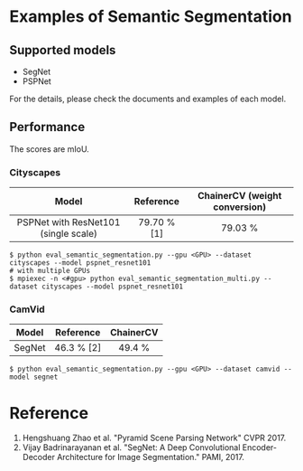 # Examples of Semantic Segmentation


## Supported models
- SegNet
- PSPNet

For the details, please check the documents and examples of each model.

## Performance

The scores are mIoU.

### Cityscapes

| Model | Reference | ChainerCV (weight conversion) |
|:-:|:-:|:-:|
| PSPNet with ResNet101 (single scale) | 79.70 % [1] | 79.03 % |

```
$ python eval_semantic_segmentation.py --gpu <GPU> --dataset cityscapes --model pspnet_resnet101
# with multiple GPUs
$ mpiexec -n <#gpu> python eval_semantic_segmentation_multi.py --dataset cityscapes --model pspnet_resnet101
```


### CamVid

| Model | Reference | ChainerCV |
|:-:|:-:|:-:|
| SegNet | 46.3 % [2] | 49.4 % |

```
$ python eval_semantic_segmentation.py --gpu <GPU> --dataset camvid --model segnet
```


# Reference

1. Hengshuang Zhao et al. "Pyramid Scene Parsing Network" CVPR 2017.
2. Vijay Badrinarayanan et al. "SegNet: A Deep Convolutional Encoder-Decoder Architecture for Image Segmentation." PAMI, 2017.
